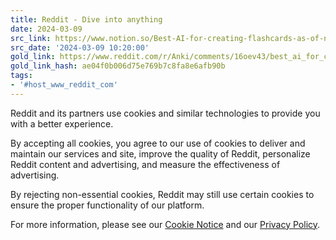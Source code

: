 ```yaml
---
title: Reddit - Dive into anything
date: 2024-03-09
src_link: https://www.notion.so/Best-AI-for-creating-flashcards-as-of-now-r-Anki-0311f5ed1b2841e8acc465f78d2dff46
src_date: '2024-03-09 10:20:00'
gold_link: https://www.reddit.com/r/Anki/comments/16oev43/best_ai_for_creating_flashcards_as_of_now/?rdt=0
gold_link_hash: ae04f0b006d75e769b7c8fa8e6afb90b
tags:
- '#host_www_reddit_com'
---
```




 Reddit and its partners use cookies and similar technologies to provide you with a better experience.
 



 By accepting all cookies, you agree to our use of cookies to deliver and maintain our services and site, improve the quality of Reddit, personalize Reddit content and advertising, and measure the effectiveness of advertising.
 



 By rejecting non-essential cookies, Reddit may still use certain cookies to ensure the proper functionality of our platform.
 



 For more information, please see our
 [Cookie Notice](https://reddit.com/en-us/policies/cookies)
 and our
 [Privacy Policy](https://reddit.com/en-us/policies/privacy-policy).